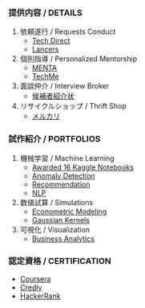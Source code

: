 ### 提供内容 / DETAILS
1. 依頼遂行 / Requests Conduct
    * [Tech Direct](https://techdirect.jp/users/4e98de22-680c-46e7-a6ac-6e10bc6d2f9b)
    * [Lancers](https://www.lancers.jp/menu/detail/1292334)
1. 個別指導 / Personalized Mentorship
    * [MENTA](https://menta.work/plan/15007?ref=mentor_profile)
    * [TechMe](https://techme.jp/expert/43ce202e-8b83-4b54-b8e1-c8103cf993f5)
1. 面談仲介 / Interview Broker
    * [候補者紹介状](https://docs.google.com/forms/d/e/1FAIpQLSc6XFzYcY2UBKbGplD6tDiPAWw2-wgZnRl5DxQ_njkw87WYsA/viewform?usp=sharing)
1. リサイクルショップ / Thrift Shop
    * [メルカリ](https://jp.mercari.com/user/profile/272985491?status=on_sale)

### 試作紹介 / PORTFOLIOS
1. 機械学習 / Machine Learning
    * [Awarded 16 Kaggle Notebooks](https://github.com/Satoru-Shibata-JPN/Kaggle/blob/main/README.md)
    * [Anomaly Detection](https://github.com/Satoru-Shibata-JPN/AnomalyDetection/blob/main/README.md)
    * [Recommendation](https://github.com/Satoru-Shibata-JPN/Recommendation/blob/main/README.md)
    * [NLP](https://github.com/Satoru-Shibata-JPN/NLP/blob/main/README.md)
1. 数値試算 / Simulations
    * [Econometric Modeling](https://github.com/Satoru-Shibata-JPN/EconometricModeling/blob/main/README.md)
    * [Gaussian Kernels](https://github.com/Satoru-Shibata-JPN/GaussianKernels/blob/main/README.md)
1. 可視化 / Visualization
    * [Business Analytics](https://github.com/Satoru-Shibata-JPN/BusinessAnalytics/blob/main/README.md)

### 認定資格 / CERTIFICATION
* [Coursera](https://www.coursera.org/learner/satoru-shibata)
* [Credly](https://www.credly.com/users/satoru-shibata/badges#credly)
* [HackerRank](https://www.hackerrank.com/profile/FreeAnalytics)

